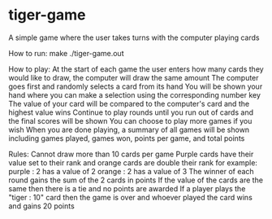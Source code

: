 # tiger-game
A simple game where the user takes turns with the computer playing cards

How to run:
make
./tiger-game.out

How to play:
At the start of each game the user enters how many cards they would like to draw, the computer will draw the same amount
The computer goes first and randomly selects a card from its hand
You will be shown your hand where you can make a selection using the corresponding number key
The value of your card will be compared to the computer's card and the highest value wins
Continue to play rounds until you run out of cards and the final scores will be shown
You can choose to play more games if you wish
When you are done playing, a summary of all games will be shown including games played, games won, points per game, and total points

Rules:
Cannot draw more than 10 cards per game
Purple cards have their value set to their rank and orange cards are double their rank
  for example: 
  purple : 2 has a value of 2
  orange : 2 has a value of 3
The winner of each round gains the sum of the 2 cards in points
If the value of the cards are the same then there is a tie and no points are awarded
If a player plays the "tiger : 10" card then the game is over and whoever played the card wins and gains 20 points
